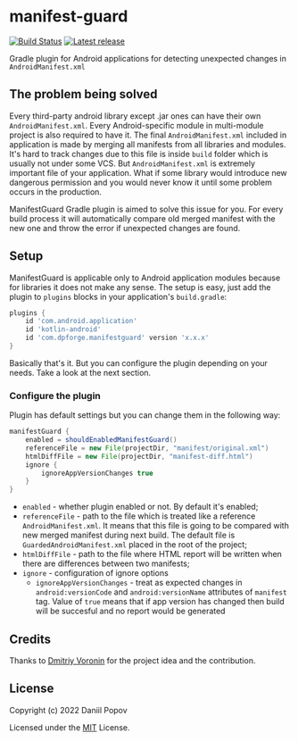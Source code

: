 # manifest-guard
[![Build Status](https://github.com/int02h/manifest-guard/actions/workflows/android.yml/badge.svg?branch=main)](https://github.com/int02h/manifest-guard/actions/workflows/android.yml)
[![Latest release](https://img.shields.io/github/release/int02h/manifest-guard.svg)](https://github.com/int02h/manifest-guard/releases/latest)

Gradle plugin for Android applications for detecting unexpected changes in `AndroidManifest.xml`

## The problem being solved
Every third-party android library except .jar ones can have their own `AndroidManifest.xml`. Every Android-specific module in multi-module project is also required to have it. The final
`AndroidManifest.xml` included in application is made by merging all manifests from all libraries and modules. It's hard to track changes due to this file is inside `build` folder which is usually not under some VCS. But `AndroidManifest.xml` is extremely important file of your application. What if some library would introduce new dangerous permission and you would never know it until some problem occurs in the production.

ManifestGuard Gradle plugin is aimed to solve this issue for you. For every build process it will automatically compare old merged manifest with the new one and throw the error if unexpected changes are found.

## Setup
ManifestGuard is applicable only to Android application modules because for libraries it does not make any sense. The setup is easy, just add the plugin to `plugins` blocks in your application's `build.gradle`:
```groovy
plugins {
    id 'com.android.application'
    id 'kotlin-android'
    id 'com.dpforge.manifestguard' version 'x.x.x'
}
```
Basically that's it. But you can configure the plugin depending on your needs. Take a look at the next section.

### Configure the plugin
Plugin has default settings but you can change them in the following way:
```groovy
manifestGuard {
    enabled = shouldEnabledManifestGuard()
    referenceFile = new File(projectDir, "manifest/original.xml")
    htmlDiffFile = new File(projectDir, "manifest-diff.html")
    ignore {
        ignoreAppVersionChanges true
    }
}
```

* `enabled` - whether plugin enabled or not. By default it's enabled;
* `referenceFile` - path to the file which is treated like a reference `AndroidManifest.xml`. It means that this file is going to be compared with new merged manifest during next build. The default file is `GuardedAndroidManifest.xml` placed in the root of the project;
* `htmlDiffFile` - path to the file where HTML report will be written when there are differences between two manifests;
* `ignore` - configuration of ignore options
    * `ignoreAppVersionChanges` - treat as expected changes in `android:versionCode` and `android:versionName` attributes of `manifest` tag. Value of `true` means that if app version has changed then build will be succesful and no report would be generated

## Credits
Thanks to [Dmitriy Voronin](https://github.com/dsvoronin) for the project idea and the contribution.

## License

Copyright (c) 2022 Daniil Popov

Licensed under the [MIT](LICENSE) License.
